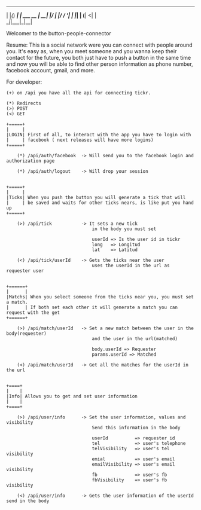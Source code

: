  _   _      _         
| |_(_) ___| | ___ __ 
| __| |/ __| |/ / '__|
| |_| | (__|   <| |   
 \__|_|\___|_|\_\_|   
                      
Welcomer to the button-people-connector


Resume: This is a social network were you can connect with people around you.
			It's easy as, when you meet someone and you wanna keep their contact for the future, you both just have to push a button in the same time and now you will be able to find other person information as phone number, facebook account, gmail, and more.



For developer:

	(+) on /api you have all the api for connecting tickr.				 

	(*) Redirects
	(>) POST
	(<) GET                 

	+=====+
	|     |
	|LOGIN| First of all, to interact with the app you have to login with 
	|	  |	facebook ( next releases will have more logins)
	+=====+

		(*) /api/auth/facebook	-> Will send you to the facebook login and authorization page

		(*) /api/auth/logout	-> Will drop your session


	+=====+
	|	  |
	|Ticks| When you push the button you will generate a tick that will 
	|	  |	be saved and waits for other ticks nears, is like put you hand up
	+=====+

		(>) /api/tick 			-> It sets a new tick
									in the body you must set

									userId => Is the user id in tickr
									long   => Longitud
									lat    => Latitud	

	 	(<) /api/tick/userId	-> Gets the ticks near the user 
	 								uses the userId in the url as requester user


	+======+
	|	   |
	|Matchs| When you select someone from the ticks near you, you must set a match.
	|	   | If both set each other it will generate a match you can request with the get
	+======+

		(>) /api/match/userId	-> Set a new match between the user in the body(requester)
									and the user in the url(matched) 

									body.userId => Requester
									params.userId => Matched

		(<) /api/match/userId	-> Get all the matches for the userId in the url


	+====+
	|	 |
	|Info| Allows you to get and set user information
	|    | 
	+====+

		(>) /api/user/info 		-> Set the user information, values and visibility 
									Send this information in the body

									userId 			=> requester id
									tel 			=> user's telephone
									telVisibility 	=> user's tel visibility
									emial 			=> user's email
									emailVisibility => user's email visibility
									fb 				=> user's fb
									fbVisibility 	=> user's fb visibility

		(<) /api/user/info 		-> Gets the user information of the userId send in the body
